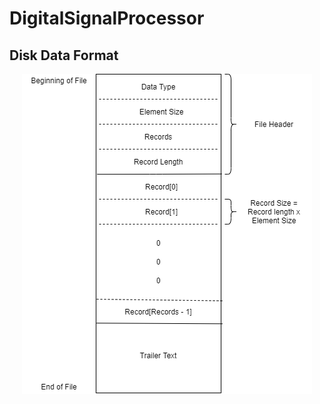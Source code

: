 # DigitalSignalProcessor

## Disk Data Format

<p align="center">
<img src="https://raw.githubusercontent.com/devthepenguin/DigitalSignalProcessor/master/resources/DSPDiskDataFormat.png" alt="" align="centre">
</p>
